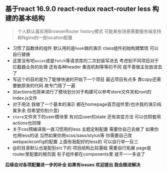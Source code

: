 ## 基于react 16.9.0 react-redux react-router less 构建的基本结构

> 个人默认喜欢用BrowserRouter history模式 可能某些场景需要服务端支持和Nginx的一些location配置

- 习惯了函数体的组件 默认用的是`hook`做的演示 class组件初始构建繁琐 可以自行替换
- 这里没有吧`axios`或是`fetch`等请求库的二次封装写进去 考虑到不同项目对于拦截器业务的处理 还有各种header 重连机制等等的不同 就不善做主张放进去了
- 写这个的目的是为了能够快速的开始下一个项目 最近项目有点多 靠copy还需要删原来的代码 故专门搭了一遍
- 对actions也简单进行了模块划分对于构建可以参考store文件夹和root的index.js文件
- 对于用法 我做了一个基本的演示 都在homepage首页组件里(也许我的演示纯属多余 但希望你别介意)
- `store`文件夹下的user模块里 有对应user的state 还有突变方法 可以仿照套用 actions也同理
- 关于css预编译我一直习惯用的less 主题定制配置 需要你自己去做了 如果你也用less的话 当然如果你用scss/sass/stylus等 你需要自己改webpackconfig的配置 上面有我配好的less的 可以自行举一反三
- @的目录默认也是配到src下的 项目结构比较基础 需要自行拓展 page是router里配置的根页面 有子组件都在components里 就不一一多说了

**后续会对各项配置进一步的补全 如果有issues 欢迎提出 我会跟进解决**